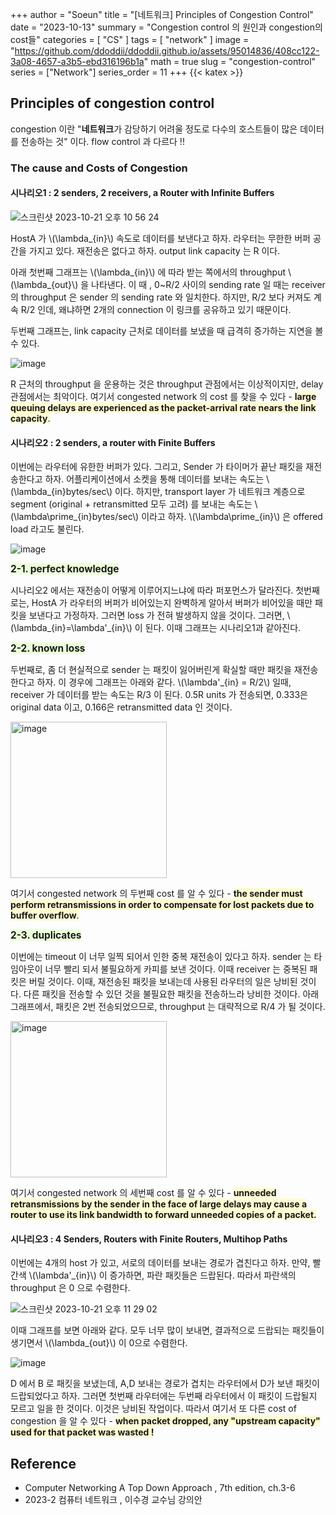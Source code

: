 +++
author = "Soeun"
title = "[네트워크] Principles of Congestion Control"
date = "2023-10-13"
summary = "Congestion control 의 원인과 congestion의 cost들"
categories = [
    "CS"
]
tags = [
    "network"
]
image = "https://github.com/ddoddii/ddoddii.github.io/assets/95014836/408cc122-3a08-4657-a3b5-ebd316196b1a"
math = true
slug = "congestion-control"
series = ["Network"]
series_order = 11
+++
{{< katex >}}

## Principles of congestion control

congestion 이란 "**네트워크**가 감당하기 어려울 정도로 다수의 호스트들이 많은 데이터를 전송하는 것" 이다. flow control 과 다르다 !! 

### The cause and Costs of Congestion

#### **시나리오1 : 2 senders, 2 receivers, a Router with Infinite Buffers**

![스크린샷 2023-10-21 오후 10 56 24](https://github.com/ddoddii/ddoddii.github.io/assets/95014836/9f6bcb81-8900-4cf3-9806-a6656d9a19f1)

HostA 가 \\(\lambda_{in}\\) 속도로 데이터를 보낸다고 하자. 라우터는 무한한 버퍼 공간을 가지고 있다. 재전송은 없다고 하자. output link capacity 는 R 이다. 

아래 첫번째 그래프는 \\(\lambda_{in}\\) 에 따라 받는 쪽에서의 throughput \\(\lambda_{out}\\) 을 나타낸다. 이 때 , 0~R/2 사이의 sending rate 일 때는 receiver 의 throughput 은 sender 의 sending rate 와 일치한다. 하지만, R/2 보다 커져도 계속 R/2 인데, 왜냐하면 2개의 connection 이 링크를 공유하고 있기 때문이다. 

두번째 그래프는, link capacity 근처로 데이터를 보냈을 때 급격히 증가하는 지연을 볼 수 있다.  

![image](https://github.com/ddoddii/ddoddii.github.io/assets/95014836/c91523b7-0727-44ff-8013-84aed9afd159)

R 근처의 throughput 을 운용하는 것은 throughput 관점에서는 이상적이지만, delay 관점에서는 최악이다. 여기서 congested network 의 cost 를 찾을 수 있다 -  <span style="background-color: #FEFBD1">**large queuing delays are experienced as the packet-arrival rate nears the link capacity**.</span>


#### **시나리오2 : 2 senders, a router with Finite Buffers**

이번에는 라우터에 유한한 버퍼가 있다. 그리고, Sender 가 타이머가 끝난 패킷을 재전송한다고 하자. 어플리케이션에서 소켓을 통해 데이터를 보내는 속도는 \\(\lambda_{in}bytes/sec\\) 이다. 
하지만, transport layer 가 네트워크 계층으로 segment (original + retransmitted 모두 고려) 를 보내는 속도는 \\(\lambda\prime_{in}bytes/sec\\) 이라고 하자. \\(\lambda\prime_{in}\\) 은 offered load 라고도 불린다. 

![image](https://github.com/ddoddii/ddoddii.github.io/assets/95014836/3c7f3034-c8e3-4d60-8373-57b9d22db96e)

<span style="font-size:110%"><span style="background-color: #EBFFDA">**2-1. perfect knowledge**</span></span>

시나리오2 에서는 재전송이 어떻게 이루어지느냐에 따라 퍼포먼스가 달라진다. 첫번째로는, HostA 가 라우터의 버퍼가 비어있는지 완벽하게 알아서 버퍼가 비어있을 때만 패킷을 보낸다고 가정하자.  그러면 loss 가 전혀 발생하지 않을 것이다. 그러면, \\(\lambda_{in}=\lambda'_{in}\\) 이 된다. 이때 그래프는 시나리오1과 같아진다. 

<span style="font-size:110%"><span style="background-color: #EBFFDA">**2-2. known loss**</span></span>

두번째로, 좀 더 현실적으로 sender 는 패킷이 잃어버린게 확실할 때만 패킷을 재전송한다고 하자. 이 경우에 그래프는 아래와 같다. \\(\lambda'_{in} = R/2\\) 일때, receiver 가 데이터를 받는 속도는 R/3 이 된다. 0.5R units 가 전송되면, 0.333은 original data 이고, 0.166은 retransmitted data 인 것이다.   

<img width="250" alt="image" src="https://github.com/ddoddii/ddoddii.github.io/assets/95014836/c91b9150-1af2-483a-98a4-dade414af32a">

여기서 congested network 의 두번째 cost 를 알 수 있다 -  <span style="background-color: #FEFBD1">**the sender must perform retransmissions in order to compensate for lost packets due to buffer overflow**.</span>

<span style="font-size:110%"><span style="background-color: #EBFFDA">**2-3. duplicates**</span></span>

이번에는 timeout 이 너무 일찍 되어서 인한 중복 재전송이 있다고 하자. sender 는 타임아웃이 너무 빨리 되서 불필요하게 카피를 보낸 것이다. 이때 receiver 는 중복된 패킷은 버릴 것이다. 이때, 재전송된 패킷을 보내는데 사용된 라우터의 일은 낭비된 것이다. 다른 패킷을 전송할 수 있던 것을 불필요한 패킷을 전송하느라 낭비한 것이다. 아래 그래프에서, 패킷은 2번 전송되었으므로, throughput 는 대략적으로 R/4 가 될 것이다.

<img width="250" alt="image" src="https://github.com/ddoddii/ddoddii.github.io/assets/95014836/edd16186-cf30-4046-8b4b-292da71520a9">

여기서 congested network 의 세번째 cost 를 알 수 있다 -  <span style="background-color: #FEFBD1">**unneeded retransmissions by the sender in the face of large delays may cause a router to use its link bandwidth to forward unneeded copies of a packet.**</span>

#### **시나리오3 : 4 Senders, Routers with Finite Routers, Multihop Paths**

이번에는 4개의 host 가 있고, 서로의 데이터를 보내는 경로가 겹친다고 하자. 만약, 빨간색 \\(\lambda'_{in}\\) 이 증가하면, 파란 패킷들은 드랍된다. 따라서 파란색의 throughput 은 0 으로 수렴한다. 

![스크린샷 2023-10-21 오후 11 29 02](https://github.com/ddoddii/ddoddii.github.io/assets/95014836/9697dd62-cd06-4fc9-bdcc-b26ae8d62dfc)

이때 그래프를 보면 아래와 같다. 모두 너무 많이 보내면, 결과적으로 드랍되는 패킷들이 생기면서 \\(\lambda_{out}\\) 이 0으로 수렴한다. 

![image](https://github.com/ddoddii/ddoddii.github.io/assets/95014836/f2fd177b-faed-49c7-8927-e9278eb6e0d3)

D 에서 B 로 패킷을 보냈는데, A,D 보내는 경로가 겹치는 라우터에서 D가 보낸 패킷이 드랍되었다고 하자. 그러면 첫번째 라우터에는 두번째 라우터에서 이 패킷이 드랍될지 모르고 일을 한 것이다. 이것은 낭비된 작업이다. 따라서 여기서 또 다른 cost of congestion 을 알 수 있다 -  <span style="background-color: #FEFBD1">**when packet dropped, any "upstream capacity" used for that packet was wasted !**</span>

## Reference
- Computer Networking A Top Down Approach , 7th edition, ch.3-6
- 2023-2 컴퓨터 네트워크 , 이수경 교수님 강의안 